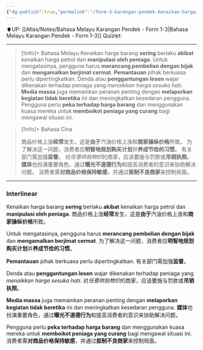 ```yaml
---
{"dg-publish":true,"permalink":"/form-3-karangan-pendek-kenaikan-harga/"}
---
```


⬆️UP: [[Atlas/Notes/Bahasa Melayu Karangan Pendek - Form 1-3\|Bahasa Melayu Karangan Pendek - Form 1-3]]
Quizlet:

---

> [!info]+ Bahasa Melayu
> Kenaikan harga barang **sering** berlaku **akibat** kenaikan harga petrol dan **manipulasi oleh peniaga**. 
> Untuk mengatasinya, pengguna harus **merancang pembelian dengan bijak** dan **mengamalkan berjimat cermat**. 
> **Pemantauan** pihak berkuasa perlu dipertingkatkan. 
> Denda atau **penggantungan lesen** wajar dikenakan terhadap peniaga yang *menaikkan harga sesuka hati*.
>  **Media massa** juga memainkan peranan penting dengan **melaporkan kegiatan tidak beretika** ini dan meningkatkan kesedaran pengguna. 
>  Pengguna perlu **peka terhadap harga barang** dan menggunakan kuasa mereka untuk **memboikot peniaga yang curang** bagi mengawal situasi ini.


> [!info]+ Bahasa Cina
> 
> 商品价格上涨**经常**发生，这是**由于**汽油价格上涨和**商家操纵价格**所致。
> 为了解决这一问题，消费者应**明智地规划购买计划**并**养成节俭的习惯**。
> 有关部门需加强**监督**。
> 对*任意哄抬物价*的商家，应该要施与罚款或**吊销执照**。
> **媒体**也扮演重要角色，通过**曝光不道德行为**和提高消费者的意识来协助解决问题。
> 消费者需**对商品价格保持敏感**，并通过**抵制不良商家**来控制局面。



---

### Interlinear

Kenaikan harga barang **sering** berlaku **akibat** kenaikan harga petrol dan **manipulasi oleh peniaga**. 
商品价格上涨**经常**发生，这是**由于**汽油价格上涨和**商家操纵价格**所致。

Untuk mengatasinya, pengguna harus **merancang pembelian dengan bijak** dan **mengamalkan berjimat cermat**. 
为了解决这一问题，消费者应**明智地规划购买计划**并**养成节俭的习惯**。

**Pemantauan** pihak berkuasa perlu dipertingkatkan. 
有关部门需加强**监督**。

Denda atau **penggantungan lesen** wajar dikenakan terhadap peniaga yang *menaikkan harga sesuka hati*. 
对*任意哄抬物价*的商家，应该要施与罚款或**吊销执照**。

**Media massa** juga memainkan peranan penting dengan **melaporkan kegiatan tidak beretika** ini dan meningkatkan kesedaran pengguna. 
**媒体**也扮演重要角色，通过**曝光不道德行为**和提高消费者的意识来协助解决问题。

Pengguna perlu **peka terhadap harga barang** dan menggunakan kuasa mereka untuk **memboikot peniaga yang curang** bagi mengawal situasi ini.
消费者需**对商品价格保持敏感**，并通过**抵制不良商家**来控制局面。
